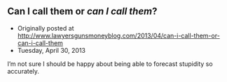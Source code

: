 ## Can I call them or <em>can I call them</em>?

 * Originally posted at http://www.lawyersgunsmoneyblog.com/2013/04/can-i-call-them-or-can-i-call-them
 * Tuesday, April 30, 2013

I’m not sure I should be happy about being able to forecast stupidity so accurately.